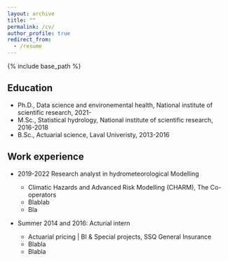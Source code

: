 ```yaml
---
layout: archive
title: ""
permalink: /cv/
author_profile: true
redirect_from:
  - /resume
---
```


{% include base_path %}

Education
---------------
* Ph.D., Data science and environemental health, National institute of scientific research, 2021-
* M.Sc., Statistical hydrology, National institute of scientific research, 2016-2018
* B.Sc., Actuarial science, Laval Univeristy, 2013-2016 

Work experience
---------------
* 2019-2022 Research analyst in hydrometeorological Modelling
  * Climatic Hazards and Advanced Risk Modelling (CHARM), The Co-operators
  * Blablab
  * Bla

* Summer 2014 and 2016: Acturial intern
  * Actuarial pricing \| BI & Special projects, SSQ General Insurance
  * Blabla
  * Blabla
  
